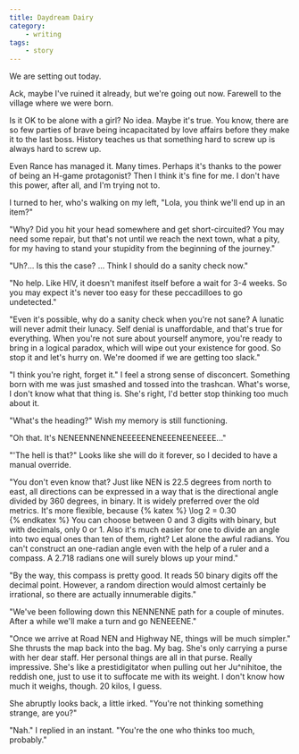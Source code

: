 ```yaml
---
title: Daydream Dairy
category:
	- writing
tags:
	- story
---
```


We are setting out today.

Ack, maybe I've ruined it already, but we're going out now. Farewell to the village where we were born.

Is it OK to be alone with a girl? No idea. Maybe it's true. You know, there are so few parties of brave being incapacitated by love affairs before they make it to the last boss. History teaches us that something hard to screw up is always hard to screw up.

Even Rance has managed it. Many times. Perhaps it's thanks to the power of being an H-game protagonist? Then I think it's fine for me. I don't have this power, after all, and I'm trying not to.

I turned to her, who's walking on my left, "Lola, you think we'll end up in an item?"

"Why? Did you hit your head somewhere and get short-circuited? You may need some repair, but that's not until we reach the next town, what a pity, for my having to stand your stupidity from the beginning of the journey." 

"Uh?... Is this the case? ... Think I should do a sanity check now."

"No help. Like HIV, it doesn't manifest itself before a wait for 3-4 weeks. So you may expect it's never too easy for these peccadilloes to go undetected."

"Even it's possible, why do a sanity check when you're not sane? A lunatic will never admit their lunacy. Self denial is unaffordable, and that's true for everything. When you're not sure about yourself anymore, you're ready to bring in a logical paradox, which will wipe out your existence for good. So stop it and let's hurry on. We're doomed if we are getting too slack."

"I think you're right, forget it." I feel a strong sense of disconcert. Something born with me was just smashed and tossed into the trashcan. What's worse, I don't know what that thing is. She's right, I'd better stop thinking too much about it.

"What's the heading?" Wish my memory is still functioning.

"Oh that. It's NENEENNENNENEEEEENENEEENEENEEEE..."

"'The hell is that?" Looks like she will do it forever, so I decided to have a manual override.

"You don't even know that? Just like NEN is 22.5 degrees from north to east, all directions can be expressed in a way that is the directional angle divided by 360 degrees, in binary. It is widely preferred over the old metrics. It's more flexible, because {% katex %}
  \log 2 = 0.30  
{% endkatex %} You can choose between 0 and 3 digits with binary, but with decimals, only 0 or 1. Also it's much easier for one to divide an angle into two equal ones than ten of them, right? Let alone the awful radians. You can't construct an one-radian angle even with the help of a ruler and a compass. A 2.718 radians one will surely blows up your mind."

"By the way, this compass is pretty good. It reads 50 binary digits off the decimal point. However, a random direction would almost certainly be irrational, so there are actually innumerable digits."

"We've been following down this NENNENNE path for a couple of minutes. After a while we'll make a turn and go NENEEENE."

"Once we arrive at Road NEN and Highway NE, things will be much simpler." She thrusts the map back into the bag. My bag. She's only carrying a purse with her dear staff. Her personal things are all in that purse. Really impressive. She's like a prestidigitator when pulling out her Ju^nihitoe, the reddish one, just to use it to suffocate me with its weight. I don't know how much it weighs, though. 20 kilos, I guess.

She abruptly looks back, a little irked. "You're not thinking something strange, are you?"

"Nah." I replied in an instant. "You're the one who thinks too much, probably."

